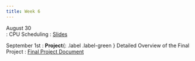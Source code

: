 ```yaml
---
title: Week 6
---
```


August 30  
: CPU Scheduling
    : [Slides](https://uninorte-my.sharepoint.com/:p:/g/personal/jposada_uninorte_edu_co/EVuL_NMeO1RAtloF8zSqPWkBi7w4W0ZzUkL4etaUoPvfag?e=WPcfxe)

September 1st
: **Project**{: .label .label-green } Detailed Overview of the Final Project
    : [Final Project Document](https://uninorte-my.sharepoint.com/:w:/g/personal/jposada_uninorte_edu_co/EXwFNafdGYdDi6e86S_kxhQBGQeuABtqrtMMd82yz_sAZQ?e=KY2ypf)
